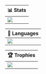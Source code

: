 | :bar_chart: Stats |
| - |
| ![](https://github-readme-stats.vercel.app/api?username=deathbeam&theme=nord&hide_border=true&include_all_commits=true&count_private=false&show_icons=true&rank_icon=percentile&hide_title=true&card_width=1000px) |

| :link: Languages |
| - |
| ![](https://github-readme-stats.vercel.app/api/top-langs/?username=deathbeam&theme=nord&hide_border=true&include_all_commits=true&count_private=false&hide_title=true&card_width=1000px) |

| :trophy: Trophies |
| - |
| ![](https://github-profile-trophy.vercel.app/?username=deathbeam&theme=nord&no-frame=true&margin-w=4&margin-h=4) |
